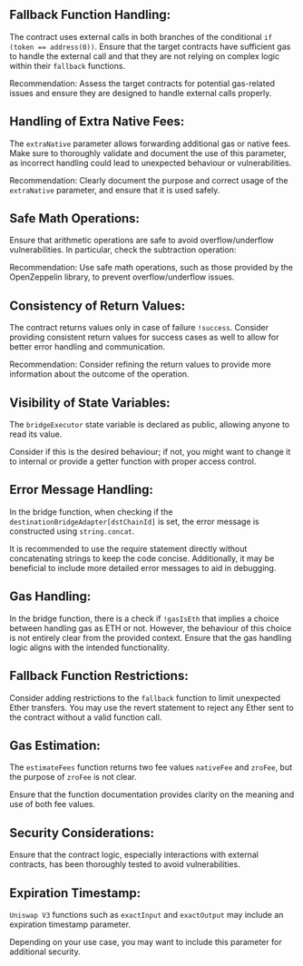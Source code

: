 ## Fallback Function Handling:

The contract uses external calls in both branches of the conditional `if (token == address(0))`. Ensure that the target contracts have sufficient gas to handle the external call and that they are not relying on complex logic within their `fallback` functions.

Recommendation: Assess the target contracts for potential gas-related issues and ensure they are designed to handle external calls properly.

## Handling of Extra Native Fees:

The `extraNative` parameter allows forwarding additional gas or native fees. Make sure to thoroughly validate and document the use of this parameter, as incorrect handling could lead to unexpected behaviour or vulnerabilities.

Recommendation: Clearly document the purpose and correct usage of the `extraNative` parameter, and ensure that it is used safely.

## Safe Math Operations:

Ensure that arithmetic operations are safe to avoid overflow/underflow vulnerabilities. In particular, check the subtraction operation:

Recommendation: Use safe math operations, such as those provided by the OpenZeppelin library, to prevent overflow/underflow issues.

## Consistency of Return Values:

The contract returns values only in case of failure `!success`. Consider providing consistent return values for success cases as well to allow for better error handling and communication.

Recommendation: Consider refining the return values to provide more information about the outcome of the operation.

## Visibility of State Variables: 

The `bridgeExecutor` state variable is declared as public, allowing anyone to read its value. 

Consider if this is the desired behaviour; if not, you might want to change it to internal or provide a getter function with proper access control.

## Error Message Handling: 

In the bridge function, when checking if the `destinationBridgeAdapter[dstChainId]` is set, the error message is constructed using `string.concat`. 

It is recommended to use the require statement directly without concatenating strings to keep the code concise. Additionally, it may be beneficial to include more detailed error messages to aid in debugging.

## Gas Handling: 

In the bridge function, there is a check if `!gasIsEth` that implies a choice between handling gas as ETH or not. However, the behaviour of this choice is not entirely clear from the provided context. Ensure that the gas handling logic aligns with the intended functionality.

## Fallback Function Restrictions: 

Consider adding restrictions to the `fallback` function to limit unexpected Ether transfers. You may use the revert statement to reject any Ether sent to the contract without a valid function call.

## Gas Estimation: 

The `estimateFees` function returns two fee values `nativeFee` and `zroFee`, but the purpose of `zroFee` is not clear. 

Ensure that the function documentation provides clarity on the meaning and use of both fee values.

## Security Considerations: 

Ensure that the contract logic, especially interactions with external contracts, has been thoroughly tested to avoid vulnerabilities.

## Expiration Timestamp: 

`Uniswap V3` functions such as `exactInput` and `exactOutput` may include an expiration timestamp parameter. 

Depending on your use case, you may want to include this parameter for additional security.
